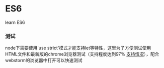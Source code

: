 # ES6
learn ES6

### 测试
node下需要使用'use strict'模式才能支持let等特性，这里为了方便测试使用HTML文件和最新版的chrome浏览器测试（支持程度达到97% [支持情况](https://kangax.github.io/compat-table/es6/)），配合webstorm的浏览器中打开可以快速测试
